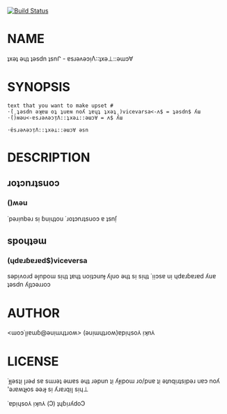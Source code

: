[![Build Status](https://travis-ci.com/worthmine/Acme-Text-Viceversa.svg?branch=master)](https://travis-ci.com/worthmine/Acme-Text-Viceversa)
# NAME

ʇxǝʇ ǝɥʇ ʇǝsdn ʇsnᒋ - ɐsɹǝʌǝɔᴉΛ::ʇxǝ⊥::ǝɯɔ∀

# SYNOPSIS

    text that you want to make upset #
    ⋅̕(͵ʇǝsdn ǝʞɐɯ oʇ ʇuɐʍ noʎ ʇɐɥʇ ʇxǝʇ͵)vicevarsa<-ʌ$ = ʇǝsdn$ ʎɯ
    ⋅̕()ʍǝu<-ɐsɹǝʌǝɔᴉΛ::ʇxǝ⊥::ǝɯɔ∀ = ʌ$ ʎɯ
    
    ⋅̕ɐsɹǝʌǝɔᴉΛ::ʇxǝ⊥::ǝɯɔ∀ ǝsn

# DESCRIPTION

## ɹoʇɔnɹʇsuoɔ

### ()ʍǝu

˙pǝɹᴉnbǝɹ sᴉ ɓuᴉɥʇou ˙ɹoʇɔnɹʇsuoɔ ɐ ʇsnſ̣

## spoɥʇǝɯ

### (ɥdɐɹɓɐɹɐd$)viceversa

sǝpᴉʌoɹd ǝꞁnpoɯ sᴉɥʇ ʇɐɥʇ uoᴉʇɔunɟ ʎꞁuo ǝɥʇ sᴉ sᴉɥʇ ˙ᴉᴉɔsɐ uᴉ ɥdɐɹɓɐɹɐd ʎuɐ ʇǝsdn ʎꞁʇɔǝɹɹoɔ

# AUTHOR

<ɯoɔ˙ꞁᴉɐɯɓ@ǝuᴉɯɥʇɹoʍ> (ǝuᴉɯɥʇɹoʍ)ɐpᴉɥso⅄ ᴉʞn⅄

# LICENSE

˙ɟꞁǝsʇᴉ ꞁɹǝԀ sɐ sɯɹǝʇ ǝɯɐs ǝɥʇ ɹǝpun ʇᴉ ʎɟᴉpoɯ ɹo/puɐ ʇᴉ ǝʇnqᴉɹʇsᴉpǝɹ uɐɔ noʎ 'ǝɹɐʍʇɟos ǝǝɹɟ sᴉ ʎɹɐɹqᴉꞁ sᴉɥ⊥

˙ɐpᴉɥso⅄ ᴉʞn⅄ (Ↄ) ʇɥɓᴉɹʎdoↃ
